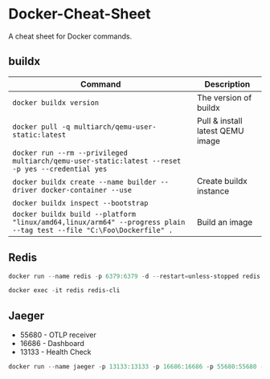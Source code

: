 # Docker-Cheat-Sheet

A cheat sheet for Docker commands.

## buildx

| Command                                                                                                             | Description                      |
| ------------------------------------------------------------------------------------------------------------------- | -------------------------------- |
| `docker buildx version`                                                                                             | The version of buildx            |
| `docker pull -q multiarch/qemu-user-static:latest`                                                                  | Pull & install latest QEMU image |
| `docker run --rm --privileged multiarch/qemu-user-static:latest --reset -p yes --credential yes`                    |                                  |
| `docker buildx create --name builder --driver docker-container --use`                                               | Create buildx instance           |
| `docker buildx inspect --bootstrap`                                                                                 |                                  |
| `docker buildx build --platform "linux/amd64,linux/arm64" --progress plain --tag test --file "C:\Foo\Dockerfile" .` | Build an image                   |

## Redis

```powershell
docker run --name redis -p 6379:6379 -d --restart=unless-stopped redis

docker exec -it redis redis-cli
```

## Jaeger

- 55680 - OTLP receiver
- 16686 - Dashboard
- 13133 - Health Check

```powershell
docker run --name jaeger -p 13133:13133 -p 16686:16686 -p 55680:55680 -d --restart=unless-stopped jaegertracing/opentelemetry-all-in-one
```
